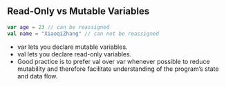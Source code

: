 ## Read-Only vs Mutable Variables
```kotlin
var age = 23 // can be reassigned
val name = "XiaoqiZhang" // can not be reassigned
```

- var lets you declare mutable variables.
- val lets you declare read-only variables.
- Good practice is to prefer val over var whenever possible to reduce mutability and therefore facilitate understanding of the program’s state and data flow.